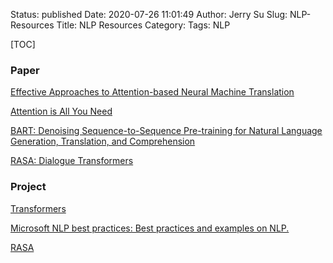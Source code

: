 Status: published
Date: 2020-07-26 11:01:49
Author: Jerry Su
Slug: NLP-Resources
Title: NLP Resources
Category: 
Tags: NLP

[TOC]

### Paper

[Effective Approaches to Attention-based Neural Machine Translation](https://nlp.stanford.edu/pubs/emnlp15_attn.pdf)

[Attention is All You Need](https://arxiv.org/abs/1706.03762)

[BART: Denoising Sequence-to-Sequence Pre-training for Natural Language Generation, Translation, and Comprehension](https://arxiv.org/pdf/1910.13461.pdf)

[RASA: Dialogue Transformers](https://arxiv.org/abs/1910.00486)

### Project

[Transformers](https://huggingface.co/transformers)

[Microsoft NLP best practices: Best practices and examples on NLP.](https://github.com/microsoft/nlp-recipes)

[RASA](https://rasa.com/docs)